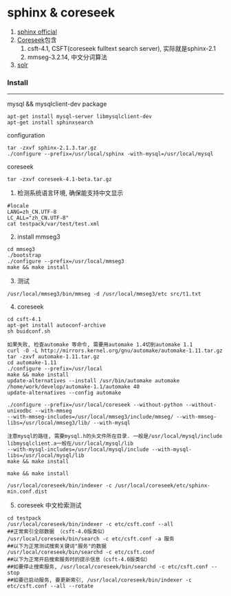 sphinx & coreseek
==========
1. [sphinx official](http://sphinxsearch.com/)
2. [Coreseek](http://coreseek.cn/)包含
    1. csft-4.1, CSFT(coreseek fulltext search server), 实际就是sphinx-2.1
    2. mmseg-3.2.14, 中文分词算法<br />
3. [solr](http://lucene.apache.org/solr)

### Install
-----------
mysql && mysqlclient-dev package
```
apt-get install mysql-server libmysqlclient-dev
apt-get install sphinxsearch
```

configuration
```
tar -zxvf sphinx-2.1.3.tar.gz 
./configure --prefix=/usr/local/sphinx -with-mysql=/usr/local/mysql
```

coreseek
```
tar -zxvf coreseek-4.1-beta.tar.gz
```
1. 检测系统语言环境, 确保能支持中文显示
```
#locale
LANG=zh_CN.UTF-8
LC_ALL="zh_CN.UTF-8"
cat testpack/var/test/test.xml
```
2. install mmseg3
```
cd mmseg3
./bootstrap
./configure --prefix=/usr/local/mmseg3
make && make install
```
3. 测试
```
/usr/local/mmseg3/bin/mmseg -d /usr/local/mmseg3/etc src/t1.txt
```
4. coreseek
```
cd csft-4.1
apt-get install autoconf-archive
sh buidconf.sh

如果失败, 检查automake 等命令, 需要用automake 1.4切到automake 1.1
curl -O -L http://mirrors.kernel.org/gnu/automake/automake-1.11.tar.gz
tar -zxvf automake-1.11.tar.gz
cd automake-1.11
./configure --prefix=/usr/local
make && make install
update-alternatives --install /usr/bin/automake automake /home/work/develop/automake-1.1/automake 40
update-alternatives --config automake

./configure --prefix=/usr/local/coreseek --without-python --without-unixodbc --with-mmseg
--with-mmseg-includes=/usr/local/mmseg3/include/mmseg/ --with-mmseg-libs=/usr/local/mmseg3/lib/ --with-mysql

注意mysql的路径, 需要mysql.h的头文件所在目录. 一般是/usr/local/mysql/include
libmysqlclient.a一般在/usr/local/mysql/lib
--with-mysql-includes=/usr/local/mysql/include --with-mysql-libs=/usr/local/mysql/lib
make && make install

make && make install

/usr/local/coreseek/bin/indexer -c /usr/local/coreseek/etc/sphinx-min.conf.dist
```

5. coreseek 中文检索测试
```
cd testpack
/usr/local/coreseek/bin/indexer -c etc/csft.conf --all
##正常索引全部数据 （csft-4.0版类似）
/usr/local/coreseek/bin/search -c etc/csft.conf -a 服务
##以下为正常测试搜索关键词"服务"的数据
/usr/local/coreseek/bin/searchd -c etc/csft.conf
##以下为正常开启搜索服务时的提示信息（csft-4.0版类似）
##如要停止搜索服务, /usr/local/coreseek/bin/searchd -c etc/csft.conf --stop
##如要已启动服务, 要更新索引, /usr/local/coreseek/bin/indexer -c etc/csft.conf --all --rotate
```
